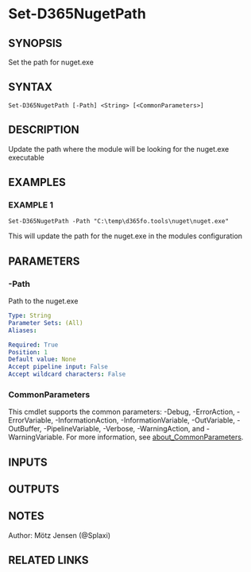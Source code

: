 ﻿---
external help file: d365fo.tools-help.xml
Module Name: d365fo.tools
online version:
schema: 2.0.0
---

# Set-D365NugetPath

## SYNOPSIS
Set the path for nuget.exe

## SYNTAX

```
Set-D365NugetPath [-Path] <String> [<CommonParameters>]
```

## DESCRIPTION
Update the path where the module will be looking for the nuget.exe executable

## EXAMPLES

### EXAMPLE 1
```
Set-D365NugetPath -Path "C:\temp\d365fo.tools\nuget\nuget.exe"
```

This will update the path for the nuget.exe in the modules configuration

## PARAMETERS

### -Path
Path to the nuget.exe

```yaml
Type: String
Parameter Sets: (All)
Aliases:

Required: True
Position: 1
Default value: None
Accept pipeline input: False
Accept wildcard characters: False
```

### CommonParameters
This cmdlet supports the common parameters: -Debug, -ErrorAction, -ErrorVariable, -InformationAction, -InformationVariable, -OutVariable, -OutBuffer, -PipelineVariable, -Verbose, -WarningAction, and -WarningVariable. For more information, see [about_CommonParameters](http://go.microsoft.com/fwlink/?LinkID=113216).

## INPUTS

## OUTPUTS

## NOTES
Author: Mötz Jensen (@Splaxi)

## RELATED LINKS
